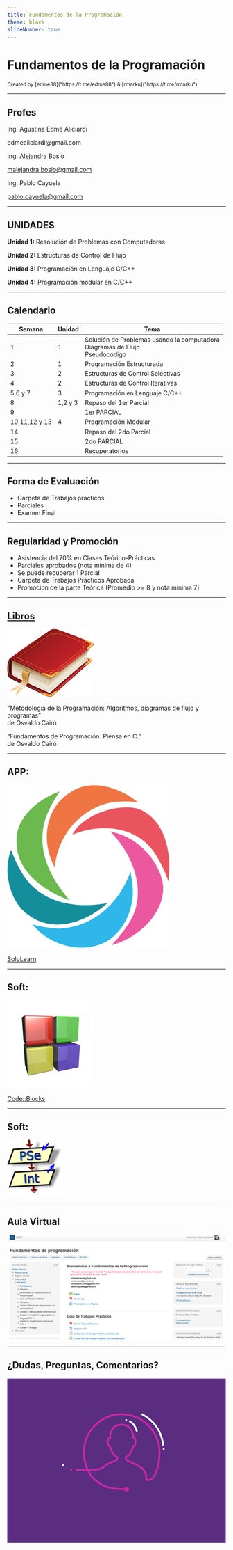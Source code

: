 ```yaml
---
title: Fundamentos de la Programación
theme: black
slideNumber: true
---
```


# Fundamentos de la Programación
<small>
Created by <i class="fab fa-telegram"></i>
[edme88]("https://t.me/edme88") & 
<i class="fab fa-telegram"></i>
[rmarku]("https://t.me/rmarku")
</small>

---
## Profes
Ing. Agustina Edmé Aliciardi

&#101;&#100;&#109;&#101;&#97;&#108;&#105;&#99;&#105;&#97;&#114;&#100;&#105;&#64;&#103;&#109;&#97;&#105;&#108;&#46;&#99;&#111;&#109;

Ing. Alejandra Bosio 

malejandra.bosio@gmail.com

Ing. Pablo Cayuela

pablo.cayuela@gmail.com

---
## UNIDADES
**Unidad 1:** Resolución de Problemas con Computadoras

**Unidad 2:** Estructuras de Control de Flujo

**Unidad 3:** Programación en Lenguaje C/C++

**Unidad 4:** Programación modular en C/C++

---
## Calendario
<!-- .slide: style="font-size: 0.5em" -->
| Semana | Unidad | Tema |
|--------|--------|------|
| 1 | 1 | Solución de Problemas usando la computadora <br> Diagramas de Flujo <br> Pseudocódigo |
| 2 | 1 | Programación Estructurada |
| 3 | 2 | Estructuras de Control Selectivas |
| 4 | 2 | Estructuras de Control Iterativas |
| 5,6 y 7 | 3 | Programación en Lenguaje C/C++ |
| 8 | 1,2 y 3 | Repaso del 1er Parcial |
| 9 |  | 1er PARCIAL |
| 10,11,12 y 13 | 4 | Programación Modular |
| 14 |  | Repaso del 2do Parcial |
| 15 |  | 2do PARCIAL |
| 16 |  | Recuperatorios |

---
## Forma de Evaluación
* Carpeta de Trabajos prácticos
* Parciales
* Examen Final

---
## Regularidad y Promoción
* Asistencia del 70% en Clases Teórico-Prácticas
* Parciales aprobados (nota mínima de 4)
* Se puede recuperar 1 Parcial
* Carpeta de Trabajos Prácticos Aprobada
* Promocion de la parte Teórica (Promedio >= 8 y nota mínima 7)

---
## [Libros](https://docs.google.com/forms/d/e/1FAIpQLSezpBBGuPAQHOfKVR-zgtZ4nlKHFDRS-L4u4JSzuaB6h1MzuQ/viewform)

![Libro](images/book.png)

“Metodología de la Programación: Algoritmos, diagramas de flujo y programas” <br>
de Osvaldo Cairó
    
“Fundamentos de Programación. Piensa en C.” <br>
de Osvaldo Cairó
    
---
## APP:
[![soloLearn](images/soloLearn.png)](https://play.google.com/store/apps/details?id=com.sololearn&hl=es_419)

[SoloLearn](https://play.google.com/store/apps/details?id=com.sololearn&hl=es_419)
    
---
## Soft:
[![codeBlocks](images/codeBlocks.png)](http://www.codeblocks.org)

[Code::Blocks](http://www.codeblocks.org)

---
## Soft:
[![PseInt](images/pseint.png)](http://pseint.sourceforge.net/)

---
## Aula Virtual
[![Campus Virtual](images/presentacion/CampusVirtual.png)](https://campusvirtual.ucc.edu.ar/course/view.php?id=1545)

---
## ¿Dudas, Preguntas, Comentarios?
![DUDAS](images/pregunta.gif)
